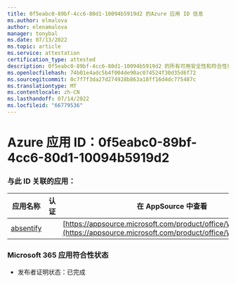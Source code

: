 ```yaml
---
title: 0f5eabc0-89bf-4cc6-80d1-10094b5919d2 的Azure 应用 ID 信息
ms.author: elmalova
author: elenamalova
manager: tonybal
ms.date: 07/13/2022
ms.topic: article
ms.service: attestation
certification_type: attested
description: 0f5eabc0-89bf-4cc6-80d1-10094b5919d2 的所有可用安全性和符合性信息信息。
ms.openlocfilehash: 74b01e4adc5b4f004de90ac074524f30d35d6f72
ms.sourcegitcommit: 0c7f7f3da27d274928b863a18ff16d4dc775487c
ms.translationtype: MT
ms.contentlocale: zh-CN
ms.lasthandoff: 07/14/2022
ms.locfileid: "66779536"
---
```

# <a name="azure-app-id-0f5eabc0-89bf-4cc6-80d1-10094b5919d2"></a>Azure 应用 ID：0f5eabc0-89bf-4cc6-80d1-10094b5919d2


### <a name="apps-associated-with-this-id"></a>与此 ID 关联的应用：
| **应用名称** | **认证** | **在 AppSource 中查看** |
|--------------|---------------|-----------------------|
| [absentify](../forward/WA200003833.md) |  | [https://appsource.microsoft.com/product/office/WA200003833](https://appsource.microsoft.com/product/office/WA200003833) |

### <a name="microsoft-365-app-compliance-status"></a>Microsoft 365 应用符合性状态
- 发布者证明状态：已完成

